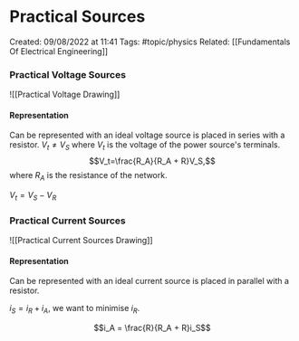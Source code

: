 # Practical Sources
Created: 09/08/2022 at 11:41
Tags: #topic/physics 
Related: [[Fundamentals Of Electrical Engineering]]

### Practical Voltage Sources
![[Practical Voltage Drawing]]
#### Representation 
Can be represented with an ideal voltage source is placed in series with a resistor.
$V_t \neq V_S$ where $V_t$ is the voltage of the power source's terminals.
$$V_t=\frac{R_A}{R_A + R}V_S,$$ where $R_A$ is the resistance of the network.

$V_t = V_S - V_R$

### Practical Current Sources
![[Practical Current Sources Drawing]]
#### Representation 
Can be represented with an ideal current source is placed in parallel with a resistor.

$i_S = i_R + i_A$, we want to minimise $i_R$.

$$i_A = \frac{R}{R_A + R}i_S$$